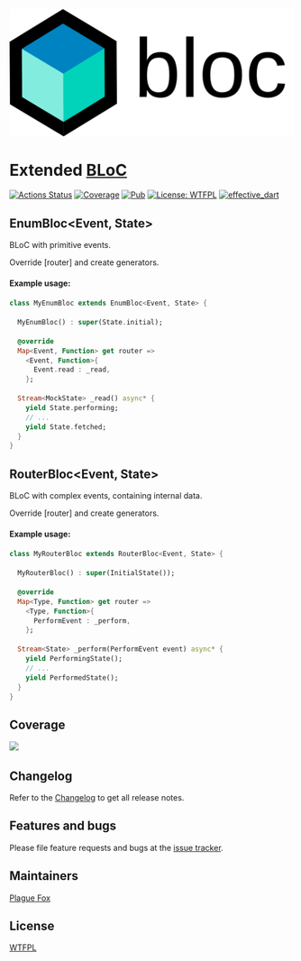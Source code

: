 ![](https://raw.githubusercontent.com/felangel/bloc/master/docs/assets/bloc_logo_full.png)  
  
  
# Extended [BLoC](https://pub.dev/packages/bloc)
[![Actions Status](https://github.com/PlugFox/extended_bloc/workflows/multiline/badge.svg)](https://github.com/PlugFox/extended_bloc/actions)
[![Coverage](https://codecov.io/gh/PlugFox/extended_bloc/branch/master/graph/badge.svg)](https://codecov.io/gh/PlugFox/extended_bloc)
[![Pub](https://img.shields.io/pub/v/extended_bloc.svg)](https://pub.dev/packages/extended_bloc)
[![License: WTFPL](https://img.shields.io/badge/License-WTFPL-brightgreen.svg)](https://en.wikipedia.org/wiki/WTFPL)
[![effective_dart](https://img.shields.io/badge/style-effective_dart-40c4ff.svg)](https://github.com/tenhobi/effective_dart)
  
  
## EnumBloc<Event, State>  
  
BLoC with primitive events.  
  
Override [router] and create generators.  
 
#### Example usage:  
```dart
class MyEnumBloc extends EnumBloc<Event, State> {

  MyEnumBloc() : super(State.initial);

  @override
  Map<Event, Function> get router =>
    <Event, Function>{
      Event.read : _read,
    };

  Stream<MockState> _read() async* {
    yield State.performing;
    // ...
    yield State.fetched;
  }
}
```
  
## RouterBloc<Event, State>  
  
BLoC with complex events, containing internal data.  
  
Override [router] and create generators.  
  
#### Example usage:  
```dart
class MyRouterBloc extends RouterBloc<Event, State> {

  MyRouterBloc() : super(InitialState());

  @override
  Map<Type, Function> get router =>
    <Type, Function>{
      PerformEvent : _perform,
    };

  Stream<State> _perform(PerformEvent event) async* {
    yield PerformingState();
    // ...
    yield PerformedState();
  }
}
```
  
  
## Coverage  
  
[![](https://codecov.io/gh/PlugFox/extended_bloc/branch/dev/graphs/sunburst.svg)](https://codecov.io/gh/PlugFox/extended_bloc/branch/master)  
  
  
## Changelog  
  
Refer to the [Changelog](https://github.com/plugfox/extended_bloc/blob/master/CHANGELOG.md) to get all release notes.  
  
  
## Features and bugs  
  
Please file feature requests and bugs at the [issue tracker][tracker].
  
[tracker]: https://github.com/PlugFox/extended_bloc/issues
  
  
## Maintainers  
  
[Plague Fox](https://plugfox.dev)  
  
  
## License  
  
[WTFPL](https://github.com/plugfox/extended_bloc/blob/master/LICENSE)  
  
  